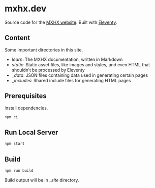 # mxhx.dev

Source code for the [MXHX website](https://mxhx.dev/). Built with [Eleventy](https://11ty.dev/).

## Content

Some important directories in this site.

- _learn_: The MXHX documentation, written in Markdown
- _static_: Static asset files, like images and styles, and even HTML that shouldn't be processed by Eleventy
- _\_data_: JSON files containing data used in generating certain pages
- _\_includes_: Shared include files for generating HTML pages

## Prerequisites

Install dependencies.

```sh
npm ci
```

## Run Local Server

```sh
npm start
```

## Build

```sh
npm run build
```

Build output will be in __site_ directory.